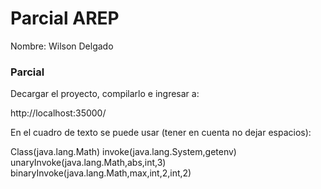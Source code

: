 # Parcial AREP

Nombre: Wilson Delgado


### Parcial
Decargar el proyecto, compilarlo e ingresar a:


http://localhost:35000/


En el cuadro de texto se puede usar (tener en cuenta no dejar espacios): 

Class(java.lang.Math)
invoke(java.lang.System,getenv)
unaryInvoke(java.lang.Math,abs,int,3)
binaryInvoke(java.lang.Math,max,int,2,int,2)

